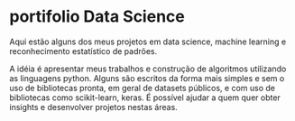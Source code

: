 # portifolio Data Science
Aqui estão alguns dos meus projetos em data science, machine learning e reconhecimento estatístico de padrões.

A idéia é apresentar meus trabalhos e construção de algoritmos utilizando as linguagens python. Alguns são escritos da forma mais simples e sem o uso de bibliotecas pronta, em geral de datasets públicos, e com uso de bibliotecas como scikit-learn, keras. É possível ajudar a quem quer obter insights e desenvolver projetos nestas áreas.
